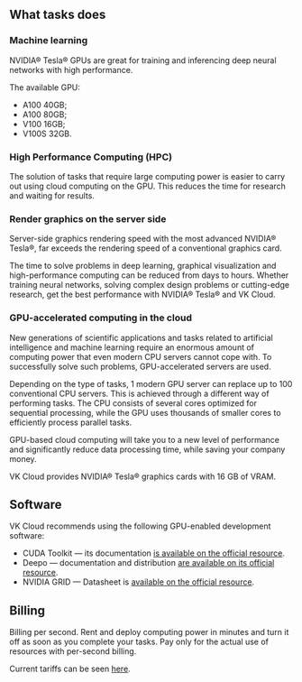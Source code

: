 ## What tasks does

### Machine learning

NVIDIA® Tesla® GPUs are great for training and inferencing deep neural networks with high performance.

The available GPU:

- A100 40GB;
- A100 80GB;
- V100 16GB;
- V100S 32GB.

### High Performance Computing (HPC)

The solution of tasks that require large computing power is easier to carry out using cloud computing on the GPU. This reduces the time for research and waiting for results.

### Render graphics on the server side

Server-side graphics rendering speed with the most advanced NVIDIA® Tesla®, far exceeds the rendering speed of a conventional graphics card.

The time to solve problems in deep learning, graphical visualization and high-performance computing can be reduced from days to hours. Whether training neural networks, solving complex design problems or cutting-edge research, get the best performance with NVIDIA® Tesla® and VK Cloud.

### GPU-accelerated computing in the cloud

New generations of scientific applications and tasks related to artificial intelligence and machine learning require an enormous amount of computing power that even modern CPU servers cannot cope with. To successfully solve such problems, GPU-accelerated servers are used.

Depending on the type of tasks, 1 modern GPU server can replace up to 100 conventional CPU servers. This is achieved through a different way of performing tasks. The CPU consists of several cores optimized for sequential processing, while the GPU uses thousands of smaller cores to efficiently process parallel tasks.

GPU-based cloud computing will take you to a new level of performance and significantly reduce data processing time, while saving your company money.

VK Cloud provides NVIDIA® Tesla® graphics cards with 16 GB of VRAM.

## Software

VK Cloud recommends using the following GPU-enabled development software:

- CUDA Toolkit — its documentation [is available on the official resource](https://developer.nvidia.com/cuda-toolkit).
- Deepo — documentation and distribution [are available on its official resource](https://github.com/ufoym/deepo).
- NVIDIA GRID — Datasheet is [available on the official resource](https://www.nvidia.com/ru-ru/design-visualization/technologies/grid-technology/).

## Billing

Billing per second. Rent and deploy computing power in minutes and turn it off as soon as you complete your tasks. Pay only for the actual use of resources with per-second billing.

Current tariffs can be seen [here](https://mcs.mail.ru/cloud-gpu/).
